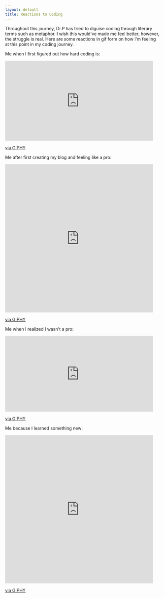 ```yaml
---
layout: default
title: Reactions to Coding
---
```


Throughout this journey, Dr.P has tried to diguise coding through literary terms such as metaphor. I wish this would've made me feel better, however, the struggle is real. Here are some reactions in gif form on how I'm feeling at this point in my coding journey. 

Me when I first figured out how hard coding is:
<iframe src="https://giphy.com/embed/oGzFZek2lszlK" width="480" height="259" frameBorder="0" class="giphy-embed" allowFullScreen></iframe><p><a href="https://giphy.com/gifs/help-big-bang-theory-me-oGzFZek2lszlK">via GIPHY</a></p>

Me after first creating my blog and feeling like a pro:
<iframe src="https://giphy.com/embed/LmNwrBhejkK9EFP504" width="480" height="480" frameBorder="0" class="giphy-embed" allowFullScreen></iframe><p><a href="https://giphy.com/gifs/memecandy-LmNwrBhejkK9EFP504">via GIPHY</a></p>

Me when I realized I wasn't a pro:
<iframe src="https://giphy.com/embed/1zkaZ6uefZIbmmCK1i" width="480" height="245" frameBorder="0" class="giphy-embed" allowFullScreen></iframe><p><a href="https://giphy.com/gifs/kate-mckinnon-1zkaZ6uefZIbmmCK1i">via GIPHY</a></p>

Me because I learned something new:
<iframe src="https://giphy.com/embed/3NtY188QaxDdC" width="480" height="480" frameBorder="0" class="giphy-embed" allowFullScreen></iframe><p><a href="https://giphy.com/gifs/3NtY188QaxDdC">via GIPHY</a></p>
